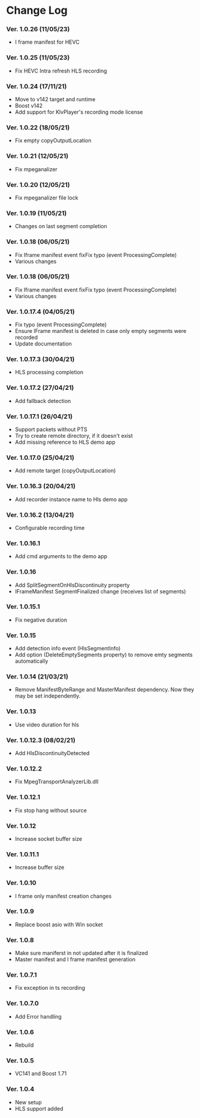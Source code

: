 Change Log
==========
### Ver. 1.0.26 (11/05/23)
- I frame manifest for HEVC
### Ver. 1.0.25 (11/05/23)
- Fix HEVC Intra refresh HLS recording
### Ver. 1.0.24 (17/11/21)
- Move to v142 target and runtime
- Boost v142
- Add support for KlvPlayer's recording mode license
 
### Ver. 1.0.22 (18/05/21)
- Fix empty copyOutputLocation 

### Ver. 1.0.21 (12/05/21)
- Fix mpeganalizer

### Ver. 1.0.20 (12/05/21)
- Fix mpeganalizer file lock
### Ver. 1.0.19 (11/05/21)
- Changes on last segment completion 
### Ver. 1.0.18 (06/05/21)
- Fix Iframe  manifest event fixFix typo (event ProcessingComplete)
- Various changes

### Ver. 1.0.18 (06/05/21)
- Fix Iframe  manifest event fixFix typo (event ProcessingComplete)
- Various changes

### Ver. 1.0.17.4 (04/05/21)
- Fix typo (event ProcessingComplete)
- Ensure IFrame manifest is deleted in case only empty segments were recorded
- Update documentation

### Ver. 1.0.17.3 (30/04/21)
- HLS processing completion 

### Ver. 1.0.17.2 (27/04/21)
- Add fallback detection
### Ver. 1.0.17.1 (26/04/21)
- Support packets without PTS
- Try to create remote directory, if it doesn't exist
- Add missing reference to HLS demo app

### Ver. 1.0.17.0 (25/04/21)
- Add remote target (copyOutputLocation)

### Ver. 1.0.16.3 (20/04/21)
- Add recorder instance name to Hls demo app

### Ver. 1.0.16.2 (13/04/21)
- Configurable recording time

### Ver. 1.0.16.1
- Add cmd arguments to the demo app

### Ver. 1.0.16
- Add SplitSegmentOnHlsDiscontinuity property 
- IFrameManifest SegmentFinalized change (receives list of segments)

### Ver. 1.0.15.1
- Fix negative duration

### Ver. 1.0.15
- Add detection info event (HlsSegmentInfo) 
- Add option (DeleteEmptySegments property) to remove emty segments automatically

### Ver. 1.0.14 (21/03/21)
- Remove ManifestByteRange and MasterManifest dependency. Now they may be set independently.

### Ver. 1.0.13
- Use video duration for hls

### Ver. 1.0.12.3 (08/02/21)
- Add HlsDiscontinuityDetected

### Ver. 1.0.12.2
- Fix MpegTransportAnalyzerLib.dll

### Ver. 1.0.12.1
- Fix stop hang without source

### Ver. 1.0.12
- Increase socket buffer size

### Ver. 1.0.11.1
- Increase buffer size

### Ver. 1.0.10
- I frame only manifest creation changes
### Ver. 1.0.9
- Replace boost asio with Win socket

### Ver. 1.0.8
- Make sure maniferst in not updated after it is finalized
- Master manifest and I frame manifest generation

### Ver. 1.0.7.1
- Fix exception in ts recording 

### Ver. 1.0.7.0
- Add Error handling

### Ver. 1.0.6
- Rebuild

### Ver. 1.0.5
- VC141 and Boost 1.71

### Ver. 1.0.4
- New setup 
- HLS support added
